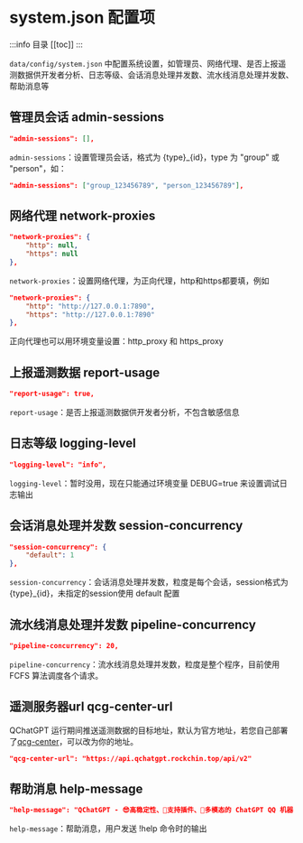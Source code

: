 # system.json 配置项

:::info 目录
[[toc]]
:::



`data/config/system.json` 中配置系统设置，如管理员、网络代理、是否上报遥测数据供开发者分析、日志等级、会话消息处理并发数、流水线消息处理并发数、帮助消息等

## 管理员会话 admin-sessions

```json
"admin-sessions": [],
```

`admin-sessions`：设置管理员会话，格式为 {type}_{id}，type 为 "group" 或 "person"，如：

```json
"admin-sessions": ["group_123456789", "person_123456789"],
```

## 网络代理 network-proxies

```json
"network-proxies": {
    "http": null,
    "https": null
},
```

`network-proxies`：设置网络代理，为正向代理，http和https都要填，例如

```json
"network-proxies": {
    "http": "http://127.0.0.1:7890",
    "https": "http://127.0.0.1:7890"
},
```

正向代理也可以用环境变量设置：http_proxy 和 https_proxy

## 上报遥测数据 report-usage

```json
"report-usage": true,
```

`report-usage`：是否上报遥测数据供开发者分析，不包含敏感信息

## 日志等级 logging-level

```json
"logging-level": "info",
```

`logging-level`：暂时没用，现在只能通过环境变量 DEBUG=true 来设置调试日志输出

## 会话消息处理并发数 session-concurrency

```json
"session-concurrency": {
    "default": 1
},
```

`session-concurrency`：会话消息处理并发数，粒度是每个会话，session格式为 {type}_{id}，未指定的session使用 default 配置

## 流水线消息处理并发数 pipeline-concurrency

```json
"pipeline-concurrency": 20,
```

`pipeline-concurrency`：流水线消息处理并发数，粒度是整个程序，目前使用 FCFS 算法调度各个请求。

## 遥测服务器url qcg-center-url

QChatGPT 运行期间推送遥测数据的目标地址，默认为官方地址，若您自己部署了[qcg-center](https://github.com/RockChinQ/qcg-center)，可以改为你的地址。

```json
"qcg-center-url": "https://api.qchatgpt.rockchin.top/api/v2"
```

## 帮助消息 help-message

```json
"help-message": "QChatGPT - 😎高稳定性、🧩支持插件、🦄多模态的 ChatGPT QQ 机器人🤖\n链接：https://q.rkcn.top"
```

`help-message`：帮助消息，用户发送 !help 命令时的输出
